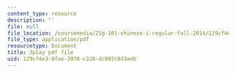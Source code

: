 ```yaml
---
content_type: resource
description: ''
file: null
file_location: /coursemedia/21g-101-chinese-i-regular-fall-2014/129cf4e38fae3978c220dc892c843aeb_fRWCYq5qxL4.pdf
file_type: application/pdf
resourcetype: Document
title: 3play pdf file
uid: 129cf4e3-8fae-3978-c220-dc892c843aeb
---
```

